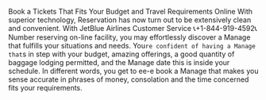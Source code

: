 Book a Tickets That Fits Your Budget and Travel Requirements Online With superior technology, 
Reservation has now turn out to be extensively clean and convenient. With JetBlue Airlines Customer Service 📞+1-844-919-4592📞Number reserving on-line facility,
you may effortlessly discover a Manage that fulfills your situations and needs.
You`re confident of having a Manage that`s in step with your budget, amazing offerings, a good quantity of baggage lodging permitted,
and the Manage date this is inside your schedule. In different words, you get to ee-e book a Manage that makes you sense accurate in phrases of money,
consolation and the time concerned fits your requirements.
